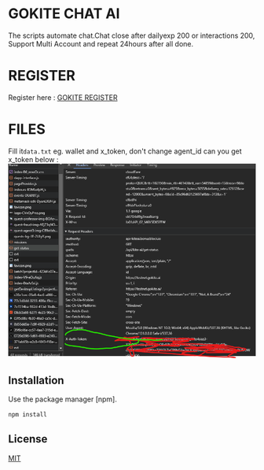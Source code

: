 # GOKITE CHAT AI

The scripts automate chat.Chat close after dailyexp 200 or interactions 200, Support Multi Account and repeat 24hours after all done.

# REGISTER
Register here : [GOKITE REGISTER](https://testnet.gokite.ai?r=hRnamKVb)
# FILES
Fill it```data.txt``` eg. wallet and x_token, don't change agent_id
can you get x_token below :
![alt text](https://github.com/madsblack/gokite/blob/master/img/aws.png?raw=true)

## Installation

Use the package manager [npm].

```bash
npm install
```


## License

[MIT](https://choosealicense.com/licenses/mit/)